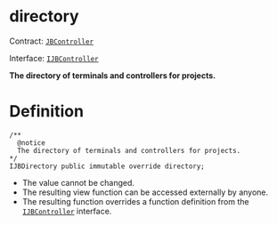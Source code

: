 # directory

Contract: [`JBController`](../)​‌

Interface: [`IJBController`](../../../../interfaces/ijbcontroller.md)

**The directory of terminals and controllers for projects.**

# Definition

```solidity
/** 
  @notice 
  The directory of terminals and controllers for projects.
*/ 
IJBDirectory public immutable override directory;
```

* The value cannot be changed.
* The resulting view function can be accessed externally by anyone.
* The resulting function overrides a function definition from the [`IJBController`](../../../../interfaces/ijbcontroller.md) interface.